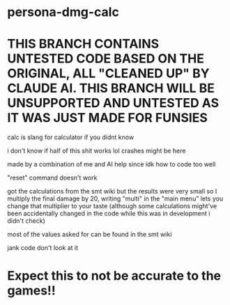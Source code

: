 # persona-dmg-calc

# THIS BRANCH CONTAINS UNTESTED CODE BASED ON THE ORIGINAL, ALL "CLEANED UP" BY CLAUDE AI. THIS BRANCH WILL BE UNSUPPORTED AND UNTESTED AS IT WAS JUST MADE FOR FUNSIES

calc is slang for calculator if you didnt know

i don't know if half of this shit works lol crashes might be here

made by a combination of me and AI help since idk how to code too well

"reset" command doesn't work

got the calculations from the smt wiki but the results were very small so I multiply the final damage by 20, writing "multi" in the "main menu" lets you change that multiplier to your taste (although some calculations might've been accidentally changed in the code while this was in development i didn't check)

most of the values asked for can be found in the smt wiki

jank code don't look at it

# **Expect this to not be accurate to the games!!**
